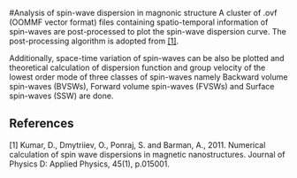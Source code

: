 #Analysis of spin-wave dispersion in magnonic structure
A cluster of .ovf (OOMMF vector format) files containing 
spatio-temporal information of spin-waves are post-processed
to plot the spin-wave dispersion curve. The post-processing 
algorithm is adopted from [[1]](#1).

Additionally, space-time variation of spin-waves can be also
be plotted and theoretical calculation of dispersion function
and group velocity of the lowest order mode of three classes of
spin-waves namely Backward volume spin-waves (BVSWs), Forward
volume spin-waves (FVSWs) and Surface spin-waves (SSW) are done.

## References
<a id="1">[1]</a> 
Kumar, D., Dmytriiev, O., Ponraj, S. and Barman, A., 2011. Numerical calculation of spin wave dispersions in magnetic nanostructures. Journal of Physics D: Applied Physics, 45(1), p.015001.
